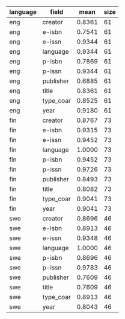 | language   | field     |   mean |   size |
|------------|-----------|--------|--------|
| eng        | creator   | 0.8361 |     61 |
| eng        | e-isbn    | 0.7541 |     61 |
| eng        | e-issn    | 0.9344 |     61 |
| eng        | language  | 0.9344 |     61 |
| eng        | p-isbn    | 0.7869 |     61 |
| eng        | p-issn    | 0.9344 |     61 |
| eng        | publisher | 0.6885 |     61 |
| eng        | title     | 0.8361 |     61 |
| eng        | type_coar | 0.8525 |     61 |
| eng        | year      | 0.9180 |     61 |
| fin        | creator   | 0.8767 |     73 |
| fin        | e-isbn    | 0.9315 |     73 |
| fin        | e-issn    | 0.9452 |     73 |
| fin        | language  | 1.0000 |     73 |
| fin        | p-isbn    | 0.9452 |     73 |
| fin        | p-issn    | 0.9726 |     73 |
| fin        | publisher | 0.8493 |     73 |
| fin        | title     | 0.8082 |     73 |
| fin        | type_coar | 0.9041 |     73 |
| fin        | year      | 0.9041 |     73 |
| swe        | creator   | 0.8696 |     46 |
| swe        | e-isbn    | 0.8913 |     46 |
| swe        | e-issn    | 0.9348 |     46 |
| swe        | language  | 1.0000 |     46 |
| swe        | p-isbn    | 0.8696 |     46 |
| swe        | p-issn    | 0.9783 |     46 |
| swe        | publisher | 0.7609 |     46 |
| swe        | title     | 0.7609 |     46 |
| swe        | type_coar | 0.8913 |     46 |
| swe        | year      | 0.8043 |     46 |

